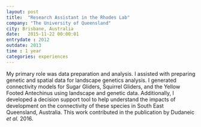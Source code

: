 ```yaml
---
layout: post
title:  "Research Assistant in the Rhodes Lab"
company: "The University of Queensland"
city: Brisbane, Australia
date:   2015-11-22 00:00:01
entrydate : 2012
outdate: 2013
time : 1 year
categories: experiences
---
```


My primary role was data preparation and analysis. I assisted with preparing genetic and spatial data for landscape genetics analysis. I generated connectivity models for Sugar Gliders, Squirrel Gliders, and the Yellow Footed Antechinus using landscape and genetic data. Additionally, I developed a decision support tool to help understand the impacts of development on the connectivity of these species in South East Queensland, Australia. This work contributed in the publication by Dudaneic _et al._ 2016.

